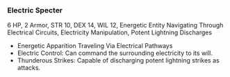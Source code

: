 ### Electric Specter
6 HP, 2 Armor, STR 10, DEX 14, WIL 12, Energetic Entity Navigating Through Electrical Circuits, Electricity Manipulation, Potent Lightning Discharges
- Energetic Apparition Traveling Via Electrical Pathways
- Electric Control: Can command the surrounding electricity to its will.
- Thunderous Strikes: Capable of discharging potent lightning strikes as attacks.

